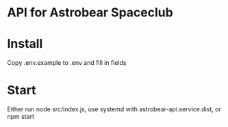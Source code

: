 # API for Astrobear Spaceclub
# Install
Copy .env.example to .env and fill in fields
# Start
Either run node src/index.js, use systemd with astrobear-api.service.dist, or npm start